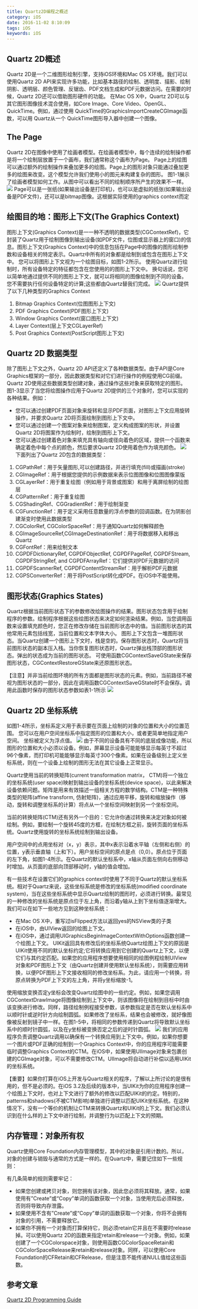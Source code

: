 ```yaml
---
title: Quartz2D编程之概述
category: iOS
date: 2016-11-02 8:10:09
tags: iOS
keywords: iOS
---
```

## Quartz 2D概述
Quartz 2D是一个二维图形绘制引擎，支持iOS环境和Mac OS X环境。我们可以使用Quartz 2D API来实现许多功能，比如基本路径的绘制、透明度、描影、绘制阴影、透明层、颜色管理、反锯齿、PDF文档生成和PDF元数据访问。在需要的时候，Quartz 2D还可以借助图形硬件的功能。
在Mac OS X中，Quartz 2D可以与其它图形图像技术混合使用，如Core Image、Core Video、OpenGL、QuickTime。例如，通过使用 QuickTime的GraphicsImportCreateCGImage函数，可以用 Quartz从一个 QuickTime图形导入器中创建一个图像。
<!--more-->
## The Page
Quartz 2D在图像中使用了绘画者模型。在绘画者模型中，每个连续的绘制操作都是将一个绘制层放置于一个画布，我们通常称这个画布为Page。 Page上的绘图可以通过额外的绘制操作来叠加更多的绘图。Page上的图形对象只能通过叠加更多的绘图来改变。这个模型允许我们使用小的图元来构建复杂的图形。
图1-1展示了绘画者模型如何工作。从图中可以看出不同的绘制顺序所产生的效果不一样。
![](http://okjl482qy.bkt.clouddn.com/Quartz2D_1_01.png)
Page可以是一张纸(如果输出设备是打印机)，也可以是虚拟的纸张(如果输出设备是PDF文件)，还可以是bitmap图像。这根据实际使用的graphics context而定
## 绘图目的地：图形上下文(The Graphics Context)
图形上下文(Graphics Context)是一一种不透明的数据类型(CGContextRef)，它封装了Quartz用于绘制图像到输出设备(如PDF文件，位图或显示器上的窗口)的信息。图形上下文(Graphics Context)中的信息包括在Page中的图像的图形绘制参数和设备相关的特定表示。Quartz中所有的对象都是绘制到或包含在图形上下文中。
您可以将图形上下文视为一个绘图目标，如图1-2所示。 使用Quartz进行绘制时，所有设备特定的特征都包含在您使用的的图形上下文中。 换句话说，您可以简单地通过提供不同的图形上下文，就可以将相同的图像绘制到不同的设备。 您不需要执行任何设备特定的计算;这些都由Quartz替我们完成。
![](http://okjl482qy.bkt.clouddn.com/Quartz2D_1_02.png)
Quartz提供了以下几种类型的Graphics Context
1. Bitmap Graphics Context(位图图形上下文)
2. PDF Graphics Context(PDF图形上下文)
3. Window Graphics Context(窗口图形上下文)
4. Layer Context(层上下文CGLayerRef)
5. Post Graphics Context(PostScript图形上下文)
## Quartz 2D 数据类型
除了图形上下文之外，Quartz 2D API还定义了各种数据类型。由于API是Core Graphics框架的一部分，因此数据类型和对它们进行操作的例程使用CG前缀。
Quartz 2D使用这些数据类型创建对象，通过操作这些对象来获取特定的图形。
图1-3显示了当您将绘图操作应用于Quartz 2D提供的三个对象时，您可以实现的各种结果。例如：
* 您可以通过创建PDF页面对象来旋转和显示PDF页面，对图形上下文应用旋转操作，并要求Quartz 2D将页面绘制到图形上下文中。
* 您可以通过创建一个图案对象来绘制图案，定义构成图案的形状，并设置Quartz 2D将图案作为绘制时，绘制到图形上下文。
* 您可以通过创建着色对象来填充具有轴向或径向着色的区域，提供一个函数来确定着色中每个点的颜色，然后要求Quartz 2D使用着色作为填充颜色。
![](http://okjl482qy.bkt.clouddn.com/Quartz2D_1_03.png)
下面列出了Quartz 2D包含的数据类型：

1. CGPathRef：用于矢量图形,可以创建路径，并进行填充(fill)或描画(stroke)
2. CGImageRef：用于根据您提供的示例数据来表示位图图像和位图图像蒙版
3. CGLayerRef：用于重复绘图（例如用于背景或图案）和用于离屏绘制的绘图层
4. CGPatternRef：用于重复绘图
5. CGShadingRef、CGGradientRef：用于绘制渐变
6. CGFunctionRef：用于定义采用任意数量的浮点参数的回调函数。在为阴影创建渐变时使用此数据类型
7. CGColorRef, CGColorSpaceRef：用于通知Quartz如何解释颜色
8. CGImageSourceRef,CGImageDestinationRef：用于将数据移入和移出Quartz
9. CGFontRef：用来绘制文本
10. CGPDFDictionaryRef, CGPDFObjectRef, CGPDFPageRef, CGPDFStream, CGPDFStringRef, and CGPDFArrayRef：它们提供对PDF元数据的访问
11. CGPDFScannerRef, CGPDFContentStreamRef：用于解析PDF元数据
12. CGPSConverterRef：用于将PostScript转化成PDF。在iOS中不能使用。
## 图形状态(Graphics States)
Quartz根据当前图形状态下的参数修改绘图操作的结果。图形状态包含用于绘制程序的参数。绘制程序根据这些绘图状态来决定如何渲染结果。例如，当您调用函数来设置填充颜色时，您正在修改存储在当前图形状态中的值。当前图形状态的其他常用元素包括线宽，当前位置和文本字体大小。
图形上下文包含一堆图形状态。当Quartz创建一个图形上下文时，栈是空的。保存图形状态时，Quartz将当前图形状态的副本压入栈。当你恢复图形状态时，Quartz弹出栈顶部的图形状态。弹出的状态成为当前的图形状态。
可使用函数CGContextSaveGState来保存图形状态，CGContextRestoreGState来还原图形状态。

【注意】并非当前绘图环境的所有方面都是图形状态的元素。例如，当前路径不被视为图形状态的一部分，因此在调用函数CGContextSaveGState时不会保存。调用此函数时保存的图形状态参数如表1-1所示
![](http://okjl482qy.bkt.clouddn.com/Quartz2D_1_04.png)
## Quartz 2D 坐标系统
如图1-4所示，坐标系定义用于表示要在页面上绘制的对象的位置和大小的位置范围。 您可以在用户空间坐标系中指定图形的位置和大小，或者更简单地指定用户空间。 坐标被定义为浮点值。
![](http://okjl482qy.bkt.clouddn.com/Quartz2D_1_05.png)
由于不同的设备具有不同的底层成像功能，所以图形的位置和大小必​​须以设备。例如，屏幕显示设备可能能够显示每英寸不超过96个像素，而打印机可能能够显示每英寸300个像素。如果在设备级别上定义坐标系统，则在一个设备上绘制的图形无法在其它设备上正常显示。

Quartz使用当前的转换矩阵(current transformation matrix， CTM)将一个独立的坐标系统(user space)映射到输出设备的坐标系统(device space)，以此来解决设备依赖问题。矩阵是用来有效描述一组相关方程的数学结构。CTM是一种特殊类型的矩阵(affine transform, 仿射矩阵)，通过应用平移，旋转和缩放操作（移动，旋转和调整坐标系的计算）将点从一个坐标空间映射到另一个坐标空间。

当前的转换矩阵(CTM)还有另外一个目的：它允许你通过转换来决定对象如何被绘制。例如，要绘制一个旋转45度的方框，在绘制方框之前，旋转页面的坐标系统。Quartz使用旋转的坐标系统绘制到输出设备。

用户空间中的点用坐标对（x，y）表示，其中x表示沿着水平轴（左侧和右侧）的位置，y表示垂直轴（上和下）。用户坐标空间的原点是点（0,0）。原点位于页面的左下角，如图1-4所示。在Quartz的默认坐标系中，x轴从页面左侧向右侧移动时增加。从页面的底部向顶部移动时，y轴的值会增加。

有一些技术在设置它们的graphics context时使用了不同于Quartz的默认坐标系统。相对于Quartz来说，这些坐标系统是修改的坐标系统(modified coordinate system)，当在这些坐标系统中显示Quartz绘制的图形时，必须进行转换。最常见的一种修改的坐标系统是原点位于左上角，而沿着y轴从上到下坐标值逐渐增大。我们可以在如下一些地方见到这种坐标系统：
* 在Mac OS X中，重写过isFlipped方法以返回yes的NSView类的子类
* 在iOS中，由UIView返回的绘图上下文。
* 在iOS中，通过调用UIGraphicsBeginImageContextWithOptions函数创建一个绘图上下文。
UIKit返回具有修改后的坐标系统Quartz绘图上下文的原因是UIKit使用不同的默认坐标约定;它将转换应用到它创建的Quartz上下文，以便它们与其约定匹配。如果您的应用程序想要使用相同的绘图例程绘制UIView对象和PDF图形上下文（由Quartz创建并使用默认坐标系统），则需要应用转换，以便PDF图形上下文接收相同的修改坐标系。为此，请应用一个转换，将原点转换为PDF上下文的左上角，并将y坐标缩放-1。

使用缩放变换否定y坐标会改变Quartz绘图中的一些约定。例如，如果您调用CGContextDrawImage将图像绘制到上下文中，则该图像将在绘制到目标中时由该变换进行修改。同样，路径绘制例程接受参数，该参数指定是否在默认坐标系中以顺时针或逆时针方向绘制圆弧。如果修改了坐标系，结果也会被修改，就好像图像被反射到镜子中一样。在图1-5中，将相同的参数传递到Quartz将导致默认坐标系中的顺时针圆弧，以及在y坐标被变换否定之后的逆时针圆弧。
![](http://okjl482qy.bkt.clouddn.com/Quartz2D_1_06.png)
我们的应用程序负责调整Quartz调用以确保有一个转换应用到上下文中。例如，如果你想要一个图片或PDF正确的绘制到一个Graphics Context中，你的应用程序可能需要临时调整Graphics Context的CTM。在iOS中，如果使用UIImage对象来包裹创建的CGImage对象，可以不需要修改CTM。UIImage将自动进行补偿以适用UIKit的坐标系统。

【重要】如果你打算在iOS上开发与Quartz相关的程序，了解以上所讨论的是很有用的，但不是必须的。在iOS 3.2及后续的版本中，当UIKit为你的应用程序创建一个绘图上下文时，也对上下文进行了额外的修改以匹配UIKit的约定。特别的，patterns和shadows(不被CTM影响)单独进行调整以匹配UIKit坐标系统。在这种情况下，没有一个等价的机制让CTM来转换Quartz和UIKit的上下文。我们必须认识到在什么样的上下文中进行绘制，并调整行为以匹配上下文的预期。
## 内存管理：对象所有权
Quartz使用Core Foundation内存管理模型，其中的对象是引用计数的。所以，对象的创建与销毁与通常的方式是一样的。在Quartz中，需要记住如下一些规则：

有几条简单的规则需要牢记：

* 如果您创建或拷贝对象，则您拥有该对象，因此您必须将其释放。通常，如果使用有”Create”或“Copy”单词的函数获取一个对象，当使用完后必须释放，否则将导致内存泄露。
* 如果使用不含有”Create”或“Copy”单词的函数获取一个对象，你将不会拥有对象的引用，不需要释放它。
* 如果你不拥有一个对象而打算保持它，则必须retain它并且在不需要时release掉。可以使用Quartz 2D的函数来指定retain和release一个对象。例如，如果创建了一个CGColorspace对象，则使用函数CGColorSpaceRetain和CGColorSpaceRelease来retain和release对象。同样，可以使用Core Foundation的CFRetain和CFRelease，但是注意不能传递NULL值给这些函数。
## 参考文章 
[Quartz 2D Programming Guide](https://developer.apple.com/library/content/documentation/GraphicsImaging/Conceptual/drawingwithquartz2d/dq_overview/dq_overview.html#//apple_ref/doc/uid/TP30001066-CH202-TPXREF101)

